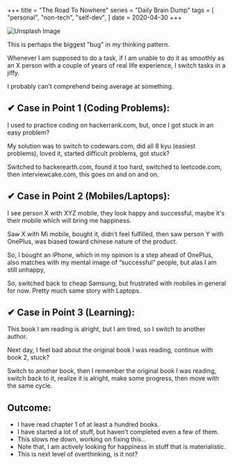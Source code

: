+++
title = "The Road To Nowhere"
series = "Daily Brain Dump"
tags = [
    "personal",
    "non-tech",
    "self-dev",
]
date = 2020-04-30
+++

![Unsplash Image](https://source.unsplash.com/600x400/?working,macbook "Unsplash Image")

This is perhaps the biggest "bug" in my thinking pattern.

Whenever I am supposed to do a task, if I am unable to do it as smoothly as an X person with a couple of years of real life experience, I switch tasks in a jiffy. 

I probably can’t comprehend being average at something. 


## ✔ Case in Point 1 (Coding Problems):

I used to practice coding on hackerrank.com, but, once I got stuck in an easy problem? 

My solution was to switch to codewars.com, did all 8 kyu (easiest problems), loved it, started difficult problems, got stuck? 

Switched to hackerearth.com, found it too hard, switched to leetcode.com, then interviewcake.com, this goes on and on and on.

## ✔ Case in Point 2 (Mobiles/Laptops):

I see person X with XYZ mobile, they look happy and successful, maybe it's their mobile which will bring me happiness. 

Saw X with Mi mobile, bought it, didn’t feel fulfilled, then saw person Y with OnePlus, was biased toward chinese nature of the product. 

So, I bought an iPhone, which in my opinion is a step ahead of OnePlus, also matches with my mental image of “successful” people, but alas I am still unhappy, 

So, switched back to cheap Samsung, but frustrated with mobiles in general for now. Pretty much same story with Laptops.

## ✔ Case in Point 3 (Learning):

This book I am reading is alright, but I am tired, so I switch to another author. 

Next day, I feel bad about the original book I was reading, continue with book 2, stuck? 

Switch to another book, then I remember the original book I was reading, switch back to it, realize it is alright, make some progress, then move with the same cycle.

## Outcome: 
- I have read chapter 1 of at least a hundred books. 
- I have started a lot of stuff, but haven’t completed even a few of them.
- This slows me down, working on fixing this...
- Note that, I am actively looking for happiness in stuff that is materialistic.
- This is next level of overthinking, is it not?